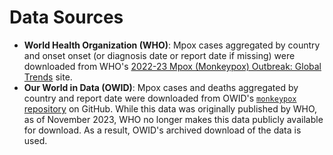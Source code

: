 # Data Sources

* **World Health Organization (WHO)**: Mpox cases aggregated by country and onset onset (or diagnosis date or report date if missing) were downloaded from WHO's [2022-23 Mpox (Monkeypox) Outbreak: Global Trends](https://worldhealthorg.shinyapps.io/mpx_global/) site. 
* **Our World in Data (OWID)**: Mpox cases and deaths aggregated by country and report date were downloaded from OWID's [`monkeypox` repository](https://github.com/owid/monkeypox/blob/main/owid-monkeypox-data.csv) on GitHub. While this data was originally published by WHO, as of November 2023, WHO no longer makes this data publicly available for download. As a result, OWID's archived download of the data is used.
